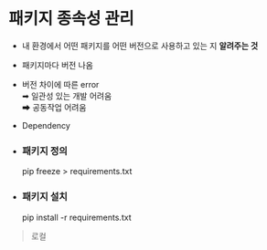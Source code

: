 # 패키지 종속성 관리  
- 내 환경에서 어떤 패키지를 어떤 버전으로 사용하고 있는 지 **알려주는 것**  
- 패키지마다 버전 나옴  
- 버전 차이에 따른 error  
    &#10145; 일관성 있는 개발 어려움  
    &#10145; 공동작업 어려움  
- Dependency   
- ### 패키지 정의   
    pip freeze > requirements.txt
    
- ### 패키지 설치  
    pip install -r requirements.txt
> 로컬 
